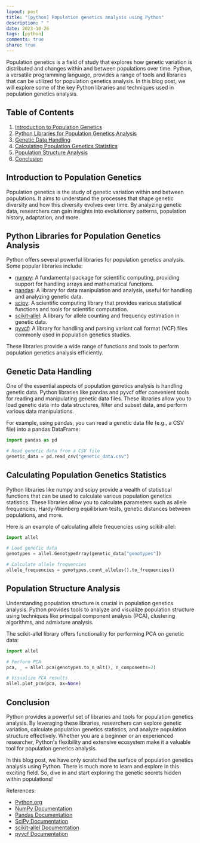 ```yaml
---
layout: post
title: "[python] Population genetics analysis using Python"
description: " "
date: 2023-10-26
tags: [python]
comments: true
share: true
---
```


Population genetics is a field of study that explores how genetic variation is distributed and changes within and between populations over time. Python, a versatile programming language, provides a range of tools and libraries that can be utilized for population genetics analysis. In this blog post, we will explore some of the key Python libraries and techniques used in population genetics analysis.

## Table of Contents
1. [Introduction to Population Genetics](#introduction-to-population-genetics)
2. [Python Libraries for Population Genetics Analysis](#python-libraries-for-population-genetics-analysis)
3. [Genetic Data Handling](#genetic-data-handling)
4. [Calculating Population Genetics Statistics](#calculating-population-genetics-statistics)
5. [Population Structure Analysis](#population-structure-analysis)
6. [Conclusion](#conclusion)

## Introduction to Population Genetics <a name="introduction-to-population-genetics"></a>
Population genetics is the study of genetic variation within and between populations. It aims to understand the processes that shape genetic diversity and how this diversity evolves over time. By analyzing genetic data, researchers can gain insights into evolutionary patterns, population history, adaptation, and more.

## Python Libraries for Population Genetics Analysis <a name="python-libraries-for-population-genetics-analysis"></a>
Python offers several powerful libraries for population genetics analysis. Some popular libraries include:
- [numpy](https://numpy.org/): A fundamental package for scientific computing, providing support for handling arrays and mathematical functions.
- [pandas](https://pandas.pydata.org/): A library for data manipulation and analysis, useful for handling and analyzing genetic data.
- [scipy](https://www.scipy.org/): A scientific computing library that provides various statistical functions and tools for scientific computation.
- [scikit-allel](https://scikit-allel.readthedocs.io/): A library for allele counting and frequency estimation in genetic data.
- [pyvcf](https://pyvcf.readthedocs.io/): A library for handling and parsing variant call format (VCF) files commonly used in population genetics studies.

These libraries provide a wide range of functions and tools to perform population genetics analysis efficiently.

## Genetic Data Handling <a name="genetic-data-handling"></a>
One of the essential aspects of population genetics analysis is handling genetic data. Python libraries like pandas and pyvcf offer convenient tools for reading and manipulating genetic data files. These libraries allow you to load genetic data into data structures, filter and subset data, and perform various data manipulations.

For example, using pandas, you can read a genetic data file (e.g., a CSV file) into a pandas DataFrame:

```python
import pandas as pd

# Read genetic data from a CSV file
genetic_data = pd.read_csv("genetic_data.csv")
```

## Calculating Population Genetics Statistics <a name="calculating-population-genetics-statistics"></a>
Python libraries like numpy and scipy provide a wealth of statistical functions that can be used to calculate various population genetics statistics. These libraries allow you to calculate parameters such as allele frequencies, Hardy-Weinberg equilibrium tests, genetic distances between populations, and more.

Here is an example of calculating allele frequencies using scikit-allel:

```python
import allel

# Load genetic data
genotypes = allel.GenotypeArray(genetic_data["genotypes"])

# Calculate allele frequencies
allele_frequencies = genotypes.count_alleles().to_frequencies()
```

## Population Structure Analysis <a name="population-structure-analysis"></a>
Understanding population structure is crucial in population genetics analysis. Python provides tools to analyze and visualize population structure using techniques like principal component analysis (PCA), clustering algorithms, and admixture analysis.

The scikit-allel library offers functionality for performing PCA on genetic data:

```python
import allel

# Perform PCA
pca, _ = allel.pca(genotypes.to_n_alt(), n_components=2)

# Visualize PCA results
allel.plot_pca(pca, ax=None)
```

## Conclusion <a name="conclusion"></a>
Python provides a powerful set of libraries and tools for population genetics analysis. By leveraging these libraries, researchers can explore genetic variation, calculate population genetics statistics, and analyze population structure effectively. Whether you are a beginner or an experienced researcher, Python's flexibility and extensive ecosystem make it a valuable tool for population genetics analysis.

In this blog post, we have only scratched the surface of population genetics analysis using Python. There is much more to learn and explore in this exciting field. So, dive in and start exploring the genetic secrets hidden within populations!

References:
- [Python.org](https://www.python.org/)
- [NumPy Documentation](https://numpy.org/doc/)
- [Pandas Documentation](https://pandas.pydata.org/docs/)
- [SciPy Documentation](https://www.scipy.org/docs.html)
- [scikit-allel Documentation](https://scikit-allel.readthedocs.io/)
- [pyvcf Documentation](https://pyvcf.readthedocs.io/)